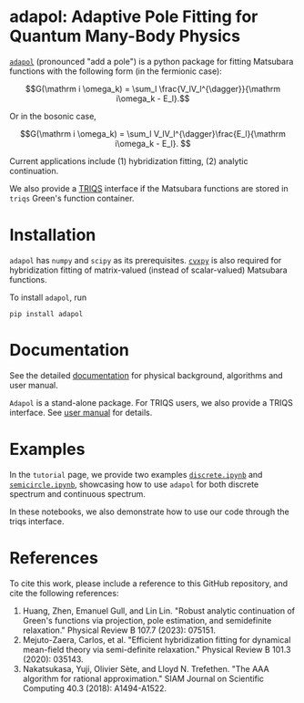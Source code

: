 # adapol: Adaptive Pole Fitting for Quantum Many-Body Physics
[`adapol`](https://github.com/Hertz4/Adapol) (pronounced "add a pole") is a python package for fitting Matsubara functions with the following form (in the fermionic case):
```math
G(\mathrm i \omega_k) = \sum_l \frac{V_lV_l^{\dagger}}{\mathrm i\omega_k - E_l}.
```
Or in the bosonic case,
```math
G(\mathrm i \omega_k) = \sum_l V_lV_l^{\dagger}\frac{E_l}{\mathrm i\omega_k - E_l}. 
```

Current applications include
(1) hybridization fitting, (2) analytic continuation.

We also provide a [TRIQS](https://triqs.github.io/) interface if the Matsubara functions are stored in `triqs` Green's function container.

# Installation
`adapol` has `numpy` and `scipy` as its prerequisites. [`cvxpy`](https://www.cvxpy.org/) is also required for hybridization fitting of matrix-valued (instead of scalar-valued) Matsubara functions.

To install `adapol`, run
```terminal
pip install adapol
```



# Documentation

See the detailed [documentation](https://flatironinstitute.github.io/adapol/) for physical background, algorithms and user manual.

`Adapol` is a stand-alone package. For TRIQS users, we also provide a TRIQS interface. See [user manual](https://flatironinstitute.github.io/adapol/latest/python.html#triqs-interface) for details.

# Examples
In the `tutorial` page, we provide two examples [`discrete.ipynb`](https://flatironinstitute.github.io/adapol/latest/tutorials/discrete.html) and [`semicircle.ipynb`](https://flatironinstitute.github.io/adapol/latest/tutorials/semicircle.html), showcasing how to use `adapol` for both discrete spectrum and continuous spectrum.

In these notebooks, we also demonstrate how to use our code through the triqs interface.

# References
To cite this work, please include a reference to this GitHub repository, and
cite the following references:

1. Huang, Zhen, Emanuel Gull, and Lin Lin. "Robust analytic continuation of Green's functions via projection, pole estimation, and semidefinite relaxation." Physical Review B 107.7 (2023): 075151.
2. Mejuto-Zaera, Carlos, et al. "Efficient hybridization fitting for dynamical mean-field theory via semi-definite relaxation." Physical Review B 101.3 (2020): 035143.
3. Nakatsukasa, Yuji, Olivier Sète, and Lloyd N. Trefethen. "The AAA algorithm for rational approximation." SIAM Journal on Scientific Computing 40.3 (2018): A1494-A1522.
